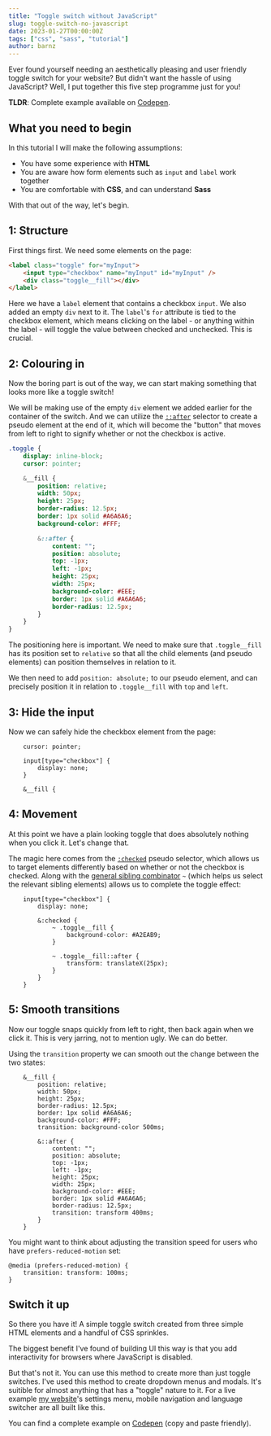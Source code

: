 ```yaml
---
title: "Toggle switch without JavaScript"
slug: toggle-switch-no-javascript
date: 2023-01-27T00:00:00Z
tags: ["css", "sass", "tutorial"]
author: barnz
---
```


Ever found yourself needing an aesthetically pleasing and user friendly toggle switch for your website? But didn't want the hassle
of using JavaScript? Well, I put together this five step programme just for you!

<!--more-->

**TLDR**: Complete example available on [Codepen](https://codepen.io/barnz/pen/bGjKxZj).

## What you need to begin

In this tutorial I will make the following assumptions:

- You have some experience with **HTML**
- You are aware how form elements such as `input` and `label` work together
- You are comfortable with **CSS**, and can understand **Sass**

With that out of the way, let's begin.

## 1: Structure

First things first. We need some elements on the page:

```HTML
<label class="toggle" for="myInput">
    <input type="checkbox" name="myInput" id="myInput" />
    <div class="toggle__fill"></div>
</label>
```

Here we have a `label` element that contains a checkbox `input`. We also added an empty `div` next to it. The `label`'s `for` attribute is tied
to the checkbox element, which means clicking on the label - or anything within the label - will toggle the value between checked
and unchecked. This is crucial.

## 2: Colouring in

Now the boring part is out of the way, we can start making something that looks more like a toggle switch!

We will be making use of the empty `div` element we added earlier for the container of the switch. And we can utilize the
[`::after`](https://developer.mozilla.org/en-US/docs/Web/CSS/::after) selector to create a pseudo element at the end of it, 
which will become the "button" that moves from left to right to signify whether or not the checkbox is active.

```SASS
.toggle {
    display: inline-block;
    cursor: pointer;

    &__fill {
        position: relative;
        width: 50px;
        height: 25px;
        border-radius: 12.5px;
        border: 1px solid #A6A6A6;
        background-color: #FFF;

        &::after {
            content: "";
            position: absolute;
            top: -1px;
            left: -1px;
            height: 25px;
            width: 25px;
            background-color: #EEE;
            border: 1px solid #A6A6A6;
            border-radius: 12.5px;
        }
    }
}
```

The positioning here is important. We need to make sure that `.toggle__fill` has its position set to `relative`
so that all the child elements (and pseudo elements) can position themselves in relation to it.

We then need to add `position: absolute;` to our pseudo element, and can precisely position it in relation to `.toggle__fill` with `top` and `left`.

## 3: Hide the input

Now we can safely hide the checkbox element from the page:

```SASS{hl_lines=["3-5"],linenostart=2}
    cursor: pointer;

    input[type="checkbox"] {
        display: none;
    }

    &__fill {
```

## 4: Movement

At this point we have a plain looking toggle that does absolutely nothing when you click it. Let's change that.

The magic here comes from the [`:checked`](https://developer.mozilla.org/en-US/docs/Web/CSS/:checked) pseudo selector, which 
allows us to target elements differently based on whether or not the checkbox is checked. Along with
the [general sibling combinator](https://developer.mozilla.org/en-US/docs/Web/CSS/General_sibling_combinator) `~` (which
helps us select the relevant sibling elements) allows us to complete the toggle effect:

```SASS{hl_lines=["4-12"],linenostart=4}
    input[type="checkbox"] {
        display: none;

        &:checked {
            ~ .toggle__fill {
                background-color: #A2EAB9;
            }

            ~ .toggle__fill::after {
                transform: translateX(25px);
            }
        }
    }
```

## 5: Smooth transitions

Now our toggle snaps quickly from left to right, then back again when we click it. This is very jarring, not to mention ugly. We can do better.

Using the `transition` property we can smooth out the change between the two states:

```SASS{hl_lines=[8, 20],linenostart=20}
    &__fill {
        position: relative;
        width: 50px;
        height: 25px;
        border-radius: 12.5px;
        border: 1px solid #A6A6A6;
        background-color: #FFF;
        transition: background-color 500ms;

        &::after {
            content: "";
            position: absolute;
            top: -1px;
            left: -1px;
            height: 25px;
            width: 25px;
            background-color: #EEE;
            border: 1px solid #A6A6A6;
            border-radius: 12.5px;
            transition: transform 400ms;
        }
    }
```

You might want to think about adjusting the transition speed for users who have `prefers-reduced-motion` set:

```SASS{linenostart=40}
@media (prefers-reduced-motion) {
    transition: transform: 100ms;
}
```

## Switch it up

So there you have it! A simple toggle switch created from three simple HTML elements and a handful of CSS sprinkles.

The biggest benefit I've found of building UI this way is that you add interactivity for browsers where JavaScript is disabled.

But that's not it. You can use this method to create more than just toggle switches. I've used this method 
to create dropdown menus and modals. It's suitible for almost anything that has a "toggle" nature to it. For a live example 
[my website](https://barnz.dev)'s settings menu, mobile navigation and language switcher are all built like this.

You can find a complete example on [Codepen](https://codepen.io/barnz/pen/bGjKxZj) (copy and paste friendly).

